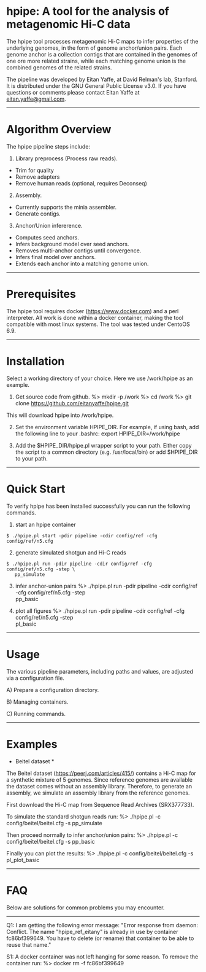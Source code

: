 # hpipe: A tool for the analysis of metagenomic Hi-C data

The hpipe tool processes metagenomic Hi-C maps to infer properties of the
underlying genomes, in the form of genome anchor/union pairs. Each genome 
anchor is a collection contigs that are contained in the genomes of one 
ore more related strains, while each matching genome union is the combined 
genomes of the related strains. 
 
The pipeline was developed by Eitan Yaffe, at David Relman's lab, Stanford. 
It is distributed under the GNU General Public License v3.0. If you have
questions or comments please contact Eitan Yaffe at eitan.yaffe@gmail.com.

--------------------------------------------------------------------------------
# Algorithm Overview

The hpipe pipeline steps include:

1. Library preprocess (Process raw reads).
  - Trim for quality
  - Remove adapters
  - Remove human reads (optional, requires Deconseq)

2. Assembly. 
  - Currently supports the minia assembler.
  - Generate contigs.

3. Anchor/Union infererence.
  - Computes seed anchors.
  - Infers background model over seed anchors.
  - Removes multi-anchor contigs until convergence.
  - Infers final model over anchors.
  - Extends each anchor into a matching genome union. 

--------------------------------------------------------------------------------
# Prerequisites

The hpipe tool requires docker (https://www.docker.com) and a perl interpreter. 
All work is done within a docker container, making the tool compatible with most 
linux systems. The tool was tested under CentoOS 6.9.

--------------------------------------------------------------------------------
# Installation

Select a working directory of your choice. Here we use /work/hpipe as an 
example.

1. Get source code from github. 
%> mkdir -p /work
%> cd /work
%> git clone https://github.com/eitanyaffe/hpipe.git

This will download hpipe into /work/hpipe. 

2. Set the environment variable HPIPE_DIR. For example, if using bash, add 
the following line to your .bashrc:
export HPIPE_DIR=/work/hpipe

3. Add the $HPIPE_DIR/hpipe.pl wrapper script to your path. Either copy the
script to a common directory (e.g. /usr/local/bin) or add $HPIPE_DIR to your
path.

--------------------------------------------------------------------------------
# Quick Start

To verify hpipe has been installed successfully you can run the following
commands.

1. start an hpipe container
```
$ ./hpipe.pl start -pdir pipeline -cdir config/ref -cfg config/ref/n5.cfg
```

2. generate simulated shotgun and Hi-C reads 
```
$ ./hpipe.pl run -pdir pipeline -cdir config/ref -cfg config/ref/n5.cfg -step \
   pp_simulate
```

3. infer anchor-union pairs
%> ./hpipe.pl run -pdir pipeline -cdir config/ref -cfg config/ref/n5.cfg -step \
   pp_basic

4. plot all figures
%> ./hpipe.pl run -pdir pipeline -cdir config/ref -cfg config/ref/n5.cfg -step \
   pl_basic

--------------------------------------------------------------------------------
# Usage

The various pipeline parameters, including paths and values, are adjusted via
a configuration file. 

A) Prepare a configuration directory.

B) Managing containers.

C) Running commands.

--------------------------------------------------------------------------------
# Examples

* Beitel dataset *

The Beitel dataset (https://peerj.com/articles/415/) contains
a Hi-C map for a synthetic mixture of 5 genomes. Since reference genomes are 
available the dataset comes without an assembly library. Therefore, to generate
an assembly, we simulate an assembly library from the reference genomes.

First download the Hi-C map from Sequence Read Archives (SRX377733).

To simulate the standard shotgun reads run:
%> ./hpipe.pl -c config/beitel/beitel.cfg -s pp_simulate

Then proceed normally to infer anchor/union pairs:
%> ./hpipe.pl -c config/beitel/beitel.cfg -s pp_basic

Finally you can plot the results:
%> ./hpipe.pl -c config/beitel/beitel.cfg -s pl_plot_basic

--------------------------------------------------------------------------------
# FAQ

Below are solutions for common problems you may encounter.

--------------------------------------------------------------------------------

Q1: I am getting the following error message:
"Error response from daemon: Conflict. The name "hpipe_ref_eitany" is already 
in use by container fc86bf399649. You have to delete (or rename) that container 
to be able to reuse that name."

S1: A docker container was not left hanging for some reason. To remove the 
container run:
%> docker rm -f fc86bf399649
